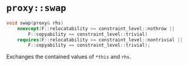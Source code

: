 # `proxy::swap`

```cpp
void swap(proxy& rhs)
    noexcept(F::relocatability >= constraint_level::nothrow ||
        F::copyability == constraint_level::trivial)
    requires(F::relocatability >= constraint_level::nontrivial ||
        F::copyability == constraint_level::trivial);
```

Exchanges the contained values of `*this` and `rhs`.
